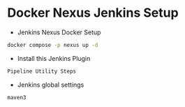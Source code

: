 # Docker Nexus Jenkins Setup

- Jenkins Nexus Docker Setup

```bash
docker compose -p nexus up -d
```

- Install this Jenkins Plugin

```bash
Pipeline Utility Steps
```

- Jenkins global settings

```bash
maven3
```